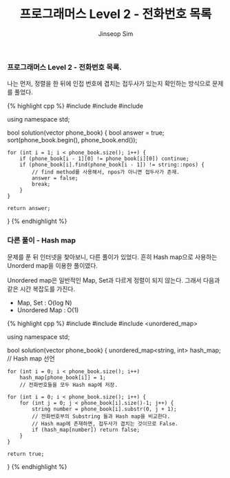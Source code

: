 ﻿---
layout: post
title: "프로그래머스 Level 2 - 전화번호 목록"
categories: Programmers
tags: [cpp]
author:
  - Jinseop Sim
---

### 프로그래머스 Level 2 - 전화번호 목록.

나는 먼저, 정렬을 한 뒤에 인접 번호에 겹치는 접두사가 있는지
확인하는 방식으로 문제를 풀었다.

{% highlight cpp %}
#include <string>
#include <vector>
#include <algorithm>

using namespace std;

bool solution(vector<string> phone_book) {
    bool answer = true;
    sort(phone_book.begin(), phone_book.end());
    
    for (int i = 1; i < phone_book.size(); i++) {
        if (phone_book[i - 1][0] != phone_book[i][0]) continue;
        if (phone_book[i].find(phone_book[i - 1]) != string::npos) {
            // find method를 사용해서, npos가 아니면 접두사가 존재.
            answer = false; 
            break;
        }
    }

    return answer;
}
{% endhighlight %}

### 다른 풀이 - Hash map

문제를 푼 뒤 인터넷을 찾아보니, 다른 풀이가 있었다.
흔히 Hash map으로 사용하는 Unorderd map을 이용한 풀이였다.

Unordered map은 일반적인 Map, Set과 다르게 정렬이 되지 않는다.
그래서 다음과 같은 시간 복잡도를 가진다.
- Map, Set : O(log N)
- Unordered Map : O(1)

{% highlight cpp %}
#include <string>
#include <vector>
#include <unordered_map>

using namespace std;

bool solution(vector<string> phone_book) {
    unordered_map<string, int> hash_map; // Hash map 선언

    for (int i = 0; i < phone_book.size(); i++)
        hash_map[phone_book[i]] = 1;
        // 전화번호들을 모두 Hash map에 저장.

    for (int i = 0; i < phone_book.size(); i++) {
        for (int j = 0; j < phone_book[i].size()-1; j++) {
            string number = phone_book[i].substr(0, j + 1);
            // 전화번호부의 Substring 들과 Hash map을 비교한다.
            // Hash map에 존재하면, 접두사가 겹치는 것이므로 False.
            if (hash_map[number]) return false;
        }
    }

    return true;
}
{% endhighlight %}